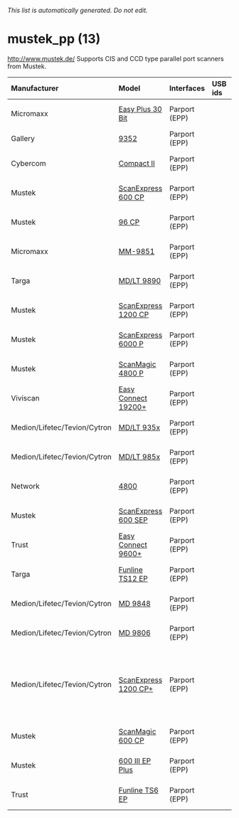 _This list is automatically generated. Do not edit._

# mustek\_pp (13) #
http://www.mustek.de/
Supports CIS and CCD type parallel port scanners from Mustek.

| **Manufacturer** | **Model** | **Interfaces** | **USB ids** | **Status** | **Comment** | **URL** |
|:-----------------|:----------|:---------------|:------------|:-----------|:------------|:--------|
|Micromaxx|[Easy Plus 30 Bit](MustekppEasyPlus30Bit.md)|Parport (EPP)|  |good|  |300 dpi CCD scanner|
|Gallery|[9352](Mustekpp9352.md)|Parport (EPP)|  |good|  |CIS scanner|
|Cybercom|[Compact II](MustekppCompactII.md)|Parport (EPP)|  |good|  |300 dpi CCD scanner|
|Mustek|[ScanExpress 600 CP](MustekppScanExpress600CP.md)|Parport (EPP)|  |good|  |300x600 dpi CIS scanner|
|Mustek|[96 CP](Mustekpp96CP.md)|Parport (EPP)|  |good|  |300x600 dpi CIS scanner|
|Micromaxx|[MM-9851](MustekppMM9851.md)|Parport (EPP)|  |good|  |300x600 dpi CIS scanner|
|Targa|[MD/LT 9890](MustekppMDLT9890.md)|Parport (EPP)|  |good|  |600x1200 dpi CIS scanner|
|Mustek|[ScanExpress 1200 CP](MustekppScanExpress1200CP.md)|Parport (EPP)|  |good|  |600x1200 dpi CIS scanner|
|Mustek|[ScanExpress 6000 P](MustekppScanExpress6000P.md)|Parport (EPP)|  |good|  |300 dpi CCD scanner|
|Mustek|[ScanMagic 4800 P](MustekppScanMagic4800P.md)|Parport (EPP)|  |good|  |300 dpi CCD scanner|
|Viviscan|[Easy Connect 19200+](MustekppEasyConnect19200.md)|Parport (EPP)|  |good|  |300x600 dpi CIS scanner|
|Medion/Lifetec/Tevion/Cytron|[MD/LT 935x](MustekppMDLT935x.md)|Parport (EPP)|  |good|  |600x1200 dpi CIS scanner|
|Medion/Lifetec/Tevion/Cytron|[MD/LT 985x](MustekppMDLT985x.md)|Parport (EPP)|  |good|  |600x1200 dpi CIS scanner|
|Network|[4800](Mustekpp4800.md)|Parport (EPP)|  |good|  |300 dpi CCD scanner|
|Mustek|[ScanExpress 600 SEP](MustekppScanExpress600SEP.md)|Parport (EPP)|  |good|  |300 dpi CCD scanner|
|Trust|[Easy Connect 9600+](MustekppEasyConnect9600.md)|Parport (EPP)|  |good|  |300x600 dpi CIS scanner|
|Targa|[Funline TS12 EP](MustekppFunlineTS12EP.md)|Parport (EPP)|  |good|  |600x1200 dpi CIS scanner|
|Medion/Lifetec/Tevion/Cytron|[MD 9848](MustekppMD9848.md)|Parport (EPP)|  |good|  |300 dpi CCD scanner|
|Medion/Lifetec/Tevion/Cytron|[MD 9806](MustekppMD9806.md)|Parport (EPP)|  |good|  |300 dpi CCD scanner|
|Medion/Lifetec/Tevion/Cytron|[ScanExpress 1200 CP+](MustekppScanExpress1200CP.md)|Parport (EPP)|  |good|http://www.medion.de/|Those scanners are also known as \Aldi Scanner\ or \Tchibo Scanners\|
|Mustek|[ScanMagic 600 CP](MustekppScanMagic600CP.md)|Parport (EPP)|  |good|  |300x600 dpi CIS scanner|
|Mustek|[600 III EP Plus](Mustekpp600IIIEPPlus.md)|Parport (EPP)|  |good|  |300 dpi CCD scanner|
|Trust|[Funline TS6 EP](MustekppFunlineTS6EP.md)|Parport (EPP)|  |good|http://www.trust-site.com/home/|300x600 dpi CIS scanner|